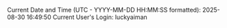 Current Date and Time (UTC - YYYY-MM-DD HH:MM:SS formatted): 2025-08-30 16:49:50
Current User's Login: luckyaiman
